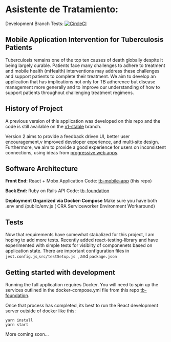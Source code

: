 # Asistente de Tratamiento:
Development Branch Tests: [![CircleCI](https://circleci.com/gh/uwcirg/tb-mobile-app/tree/develop.svg?style=svg)](https://circleci.com/gh/uwcirg/tb-mobile-app/tree/develop)

##  Mobile Application Intervention for Tuberculosis Patients
Tuberculosis remains one of the top ten causes of death globally despite it being largely curable. Patients face many challenges to adhere to treatment and mobile health (mHealth) interventions may address these challenges and support patients to complete their treatment. We aim to develop an application that has implications not only for TB adherence but disease management more generally and to improve our understanding of how to support patients throughout challenging treatment regimens.

## History of Project 
A previous version of this application was developed on this repo and the code is still available on the [v1-stable]([https://github.com/uwcirg/tb-mobile-app/tree/v1-stable](https://github.com/uwcirg/tb-mobile-app/tree/v1-stable)) branch.

Version 2 aims to provide a feedback driven UI, better user encouragement,v improved developer experience, and multi-site design. Furthermore, we aim to provide a good experience for users on inconsistent connections, using ideas from [progressive web apps]([https://developers.google.com/web/progressive-web-apps](https://developers.google.com/web/progressive-web-apps)).

## Software Architecture 
 
**Front End:**
 React + Mobx Application 
 Code: [tb-mobile-app](https://github.com/uwcirg/tb-mobile-app) (this repo)
 
**Back End:** 
Ruby on Rails API
Code: [tb-foundation](https://github.com/uwcirg/tb-foundation)


**Deployment Organized via Docker-Compose**
Make sure you have both .env and /public/env.js ( CRA Serviceworker Environment Workaround)

## Tests

Now that requirements have somewhat stabalized for this project, I am hoping to add more tests. Recently added react-testing-library and have experimented with simple tests for visibilty of componenets based on application state. There are important configuration files in `jest.config.js`,`src/testSetup.js `, and `package.json`


## Getting started with development

Running the full application requires Docker. You will need to spin up the services outlined in the docker-compose.yml file from this repo [tb-foundation](https://github.com/uwcirg/tb-foundation).

Once that process has completed, its best to run the React development server outside of docker like this:

```
yarn install
yarn start
```

More coming soon...
